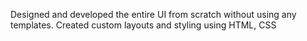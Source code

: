 Designed and developed the entire UI from scratch without using any templates. Created custom layouts and styling using HTML, CSS
